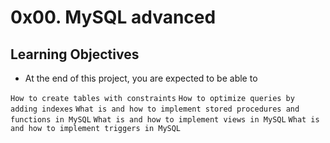 # 0x00. MySQL advanced

## Learning Objectives

- At the end of this project, you are expected to be able to

`How to create tables with constraints`
`How to optimize queries by adding indexes`
`What is and how to implement stored procedures and functions in MySQL`
`What is and how to implement views in MySQL`
`What is and how to implement triggers in MySQL`
